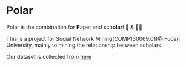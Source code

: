 # Polar

Polar is the combination for **P**aper and sch**olar**! 📖 & 👨‍🎓

This is a project for Social Network Mining(COMP130069.01)@ Fudan University, mainly to mining the relationship between scholars.

Our dataset is collected from [here](https://cn.aminer.org/citation)

